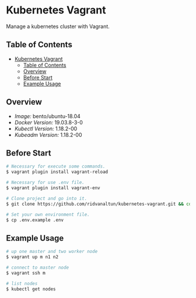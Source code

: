 # Kubernetes Vagrant

Manage a kubernetes cluster with Vagrant.

## Table of Contents

- [Kubernetes Vagrant](#kubernetes-vagrant)
  - [Table of Contents](#table-of-contents)
  - [Overview](#overview)
  - [Before Start](#before-start)
  - [Example Usage](#example-usage)

## Overview

- *Image:* bento/ubuntu-18.04
- *Docker Version:* 19.03.8-3-0
- *Kubectl Version:* 1.18.2-00
- *Kubeadm Version:* 1.18.2-00

## Before Start

```bash
# Necessary for execute some commands.
$ vagrant plugin install vagrant-reload

# Necessary for use .env file.
$ vagrant plugin install vagrant-env

# Clone project and go into it.
$ git clone https://github.com/ridvanaltun/kubernetes-vagrant.git && cd kubernetes-vagrant

# Set your own environment file.
$ cp .env.example .env
```

## Example Usage

```bash
# up one master and two worker node
$ vagrant up m n1 n2

# connect to master node
$ vagrant ssh m

# list nodes
$ kubectl get nodes
```